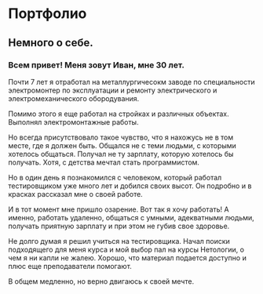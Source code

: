 # Портфолио

## Немного о себе.

### Всем привет! Меня зовут Иван, мне 30 лет.

Почти 7 лет я отработал на металлургичесокм заводе по специальности электромонтер по эксплуатации и ремонту электрического и электромеханического обородувания.

Помимо этого я еще работал на стройках и различных объектах. Выполнял электромонтажные работы.


Но всегда присутствовало такое чувство, что я нахожусь не в том месте, где я должен быть. Общался не с теми людьми, с которыми хотелось общаться. Получал не ту зарплату, которую хотелось бы получать. Хотя, с детства мечтал стать программистом.

Но в один день я познакомился с человеком, который работал тестировщиком уже много лет и добился своих высот. Он подробно и в красках рассказал мне о своей работе.

И в тот момент мне пришло озарение. Вот так я хочу работать! А именно, работать удаленно, общаться с умными, адекватными людьми, получать приятную зарплату и при этом не губив свое здоровье.

Не долго думая я решил учиться на тестировщика. Начал поиски подходящего для меня курса и мой выбор пал на курсы Нетологии, о чем я ни капли не жалею.  Хорошо, что материал подается доступно и плюс еще преподаватели помогают.

В общем медленно, но верно двигаюсь к своей мечте. 


